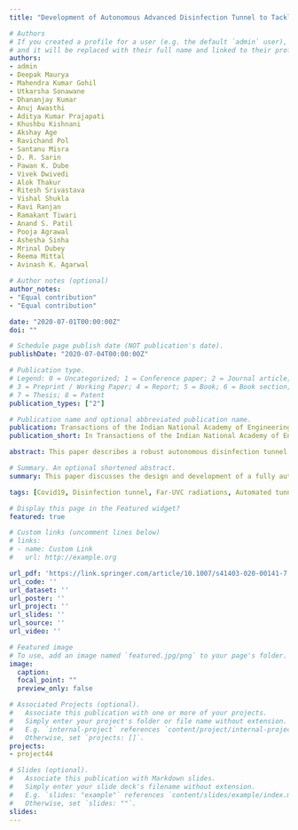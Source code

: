 ```yaml
---
title: "Development of Autonomous Advanced Disinfection Tunnel to Tackle External Surface Disinfection of COVID-19 Virus in Public Places"

# Authors
# If you created a profile for a user (e.g. the default `admin` user), write the username (folder name) here 
# and it will be replaced with their full name and linked to their profile.
authors:
- admin
- Deepak Maurya
- Mahendra Kumar Gohil
- Utkarsha Sonawane
- Dhananjay Kumar
- Anuj Awasthi
- Aditya Kumar Prajapati
- Khushbu Kishnani
- Akshay Age
- Ravichand Pol
- Santanu Misra
- D. R. Sarin
- Pawan K. Dube
- Vivek Dwivedi
- Alok Thakur
- Ritesh Srivastava
- Vishal Shukla
- Ravi Ranjan
- Ramakant Tiwari
- Anand S. Patil
- Pooja Agrawal
- Ashesha Sinha
- Mrinal Dubey
- Reema Mittal
- Avinash K. Agarwal

# Author notes (optional)
author_notes:
- "Equal contribution"
- "Equal contribution"

date: "2020-07-01T00:00:00Z"
doi: ""

# Schedule page publish date (NOT publication's date).
publishDate: "2020-07-04T00:00:00Z"

# Publication type.
# Legend: 0 = Uncategorized; 1 = Conference paper; 2 = Journal article;
# 3 = Preprint / Working Paper; 4 = Report; 5 = Book; 6 = Book section;
# 7 = Thesis; 8 = Patent
publication_types: ["2"]

# Publication name and optional abbreviated publication name.
publication: Transactions of the Indian National Academy of Engineering
publication_short: In Transactions of the Indian National Academy of Engineering

abstract: This paper describes a robust autonomous disinfection tunnel to disinfect external surfaces of COVID-19 virus such as clothes and open body sections in public places such as airports, office complexes, schools, and malls. To make the tunnel effective and highly efficient, it has been provided with two chambers with three disinfection processes. Due to the multiple processes, the possibility of neutralizing the virus is quite high and higher than other solutions available at this point for this purpose. Chamber 1 sprays the solution of a disinfectant on the person. This solution can be either a dilute solution of approved chemical or any Ayurvedic/herbal disinfectant. Once the person enters chamber 2, he/she is exposed to hot air at 70 °C along with far-ultraviolet C rays (207–222 nm). Both chambers function autonomously by detecting a person in a chamber using ultrasonic sensors. The proposed tunnel is developed under industry–academia collaboration jointly by Technopark@iitk and ALIMCO under the ambit of the Ministry of Human Resources Development and the Ministry of Social Justice and Empowerment, respectively. The tunnel is referred to as the ‘Techno Advanced Disinfection Tunnel’ (TADT).

# Summary. An optional shortened abstract.
summary: This paper discusses the design and development of a fully automatic, modular, and portable tunnel that has two chambers and uses three processes to disinfect people with high neutralizing efficiency of the COVID-19 virus. In the first chamber, the person is disinfected by the  spraying of the ionized mist of an approved disinfectant solution for 20 s. The electrostatic nozzles used in the chamber produce ultra-fine droplets of size < 30 microns allowing minimal use of a disinfectant. In the second chamber, the person is exposed to hot air for approximately 20 s and a safe wavelength of far-UVC radiations for 15 s simultaneously. All these processes are performed autonomously, where the presence of a person is detected using ultrasonic sensors. This ‘Techno Advanced Disinfection Tunnel’ is successfully developed under industry–academia collaboration at IIT Kanpur. This work can be extended to mobile disinfection tunnels for vehicles/two-wheelers and for lightweight chambers at airports, schools, and office complexes, once India reopens its economy.

tags: [Covid19, Disinfection tunnel, Far-UVC radiations, Automated tunnel, Disinfectant spray]

# Display this page in the Featured widget?
featured: true

# Custom links (uncomment lines below)
# links:
# - name: Custom Link
#   url: http://example.org

url_pdf: 'https://link.springer.com/article/10.1007/s41403-020-00141-7'
url_code: ''
url_dataset: ''
url_poster: ''
url_project: ''
url_slides: ''
url_source: ''
url_video: ''

# Featured image
# To use, add an image named `featured.jpg/png` to your page's folder. 
image:
  caption:
  focal_point: ""
  preview_only: false

# Associated Projects (optional).
#   Associate this publication with one or more of your projects.
#   Simply enter your project's folder or file name without extension.
#   E.g. `internal-project` references `content/project/internal-project/index.md`.
#   Otherwise, set `projects: []`.
projects:
- project44

# Slides (optional).
#   Associate this publication with Markdown slides.
#   Simply enter your slide deck's filename without extension.
#   E.g. `slides: "example"` references `content/slides/example/index.md`.
#   Otherwise, set `slides: ""`.
slides: 
---
```


<!-- {{% callout note %}}
Click the *Cite* button above to demo the feature to enable visitors to import publication metadata into their reference management software.
{{% /callout %}}

{{% callout note %}}
Create your slides in Markdown - click the *Slides* button to check out the example.
{{% /callout %}}

Supplementary notes can be added here, including [code, math, and images](https://wowchemy.com/docs/writing-markdown-latex/). -->
